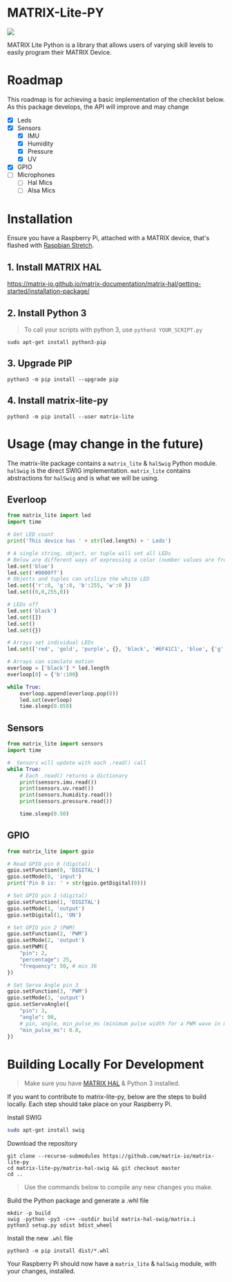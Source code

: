 # MATRIX-Lite-PY
![](https://api.travis-ci.org/matrix-io/matrix-lite-py.svg?branch=master)

MATRIX Lite Python is a library that allows users of varying skill levels to easily program their MATRIX Device.

# Roadmap
This roadmap is for achieving a basic implementation of the checklist below. As this package develops, the API will improve and may change

- [x] Leds
- [x] Sensors
  - [x] IMU
  - [x] Humidity
  - [x] Pressure
  - [x] UV
- [x] GPIO
- [ ] Microphones
  - [ ] Hal Mics
  - [ ] Alsa Mics

# Installation

Ensure you have a Raspberry Pi, attached with a MATRIX device, that's flashed with [Raspbian Stretch](https://www.raspberrypi.org/blog/raspbian-stretch/).

## 1. Install MATRIX HAL
https://matrix-io.github.io/matrix-documentation/matrix-hal/getting-started/installation-package/

## 2. Install Python 3
> To call your scripts with python 3, use `python3 YOUR_SCRIPT.py`
```
sudo apt-get install python3-pip
```
## 3. Upgrade PIP
```
python3 -m pip install --upgrade pip
```

## 4. Install matrix-lite-py
```
python3 -m pip install --user matrix-lite
```

# Usage (may change in the future)
The matrix-lite package contains a `matrix_lite` & `halSwig` Python module. `halSwig` is the direct SWIG implementation. `matrix_lite` contains abstractions for `halSwig` and is what we will be using.

## Everloop
```python
from matrix_lite import led
import time

# Get LED count
print('This device has ' + str(led.length) + ' Leds')

# A single string, object, or tuple will set all LEDs
# Below are different ways of expressing a color (number values are from 0-255)
led.set('blue')
led.set('#0000ff')
# Objects and tuples can utilize the white LED
led.set({'r':0, 'g':0, 'b':255, 'w':0 })
led.set((0,0,255,0))

# LEDs off
led.set('black')
led.set([])
led.set()
led.set({})

# Arrays set individual LEDs
led.set(['red', 'gold', 'purple', {}, 'black', '#6F41C1', 'blue', {'g':255}])

# Arrays can simulate motion
everloop = ['black'] * led.length
everloop[0] = {'b':100}

while True:
    everloop.append(everloop.pop(0))
    led.set(everloop)
    time.sleep(0.050)
```

## Sensors
```python
from matrix_lite import sensors
import time

#  Sensors will update with each .read() call
while True:
    # Each .read() returns a dictionary
    print(sensors.imu.read())
    print(sensors.uv.read())
    print(sensors.humidity.read())
    print(sensors.pressure.read())

    time.sleep(0.50)
```

## GPIO
```python
from matrix_lite import gpio

# Read GPIO pin 0 (digital)
gpio.setFunction(0, 'DIGITAL')
gpio.setMode(0, 'input')
print('Pin 0 is: ' + str(gpio.getDigital(0)))

# Set GPIO pin 1 (digital)
gpio.setFunction(1, 'DIGITAL')
gpio.setMode(1, 'output')
gpio.setDigital(1, 'ON')

# Set GPIO pin 2 (PWM)
gpio.setFunction(2, 'PWM')
gpio.setMode(2, 'output')
gpio.setPWM({
    "pin": 2,
    "percentage": 25,
    "frequency": 50, # min 36
})

# Set Servo Angle pin 3
gpio.setFunction(3, 'PWM')
gpio.setMode(3, 'output')
gpio.setServoAngle({
    "pin": 3,
    "angle": 90,
    # pin, angle, min_pulse_ms (minimum pulse width for a PWM wave in milliseconds)
    "min_pulse_ms": 0.8,
})
```

# Building Locally For Development
> Make sure you have [MATRIX HAL](https://matrix-io.github.io/matrix-documentation/matrix-hal/getting-started/installation-package/) & Python 3 installed.

If you want to contribute to matrix-lite-py, below are the steps to build locally. Each step should take place on your Raspberry Pi.

Install SWIG 
```bash
sudo apt-get install swig
```

Download the repository
```
git clone --recurse-submodules https://github.com/matrix-io/matrix-lite-py
cd matrix-lite-py/matrix-hal-swig && git checkout master
cd ..
```
>Use the commands below to compile any new changes you make.

Build the Python package and generate a .whl file
```
mkdir -p build
swig -python -py3 -c++ -outdir build matrix-hal-swig/matrix.i
python3 setup.py sdist bdist_wheel
```
Install the new `.whl` file
```
python3 -m pip install dist/*.whl
```

Your Raspberry Pi should now have a `matrix_lite` & `halSwig` module, with your changes, installed.
